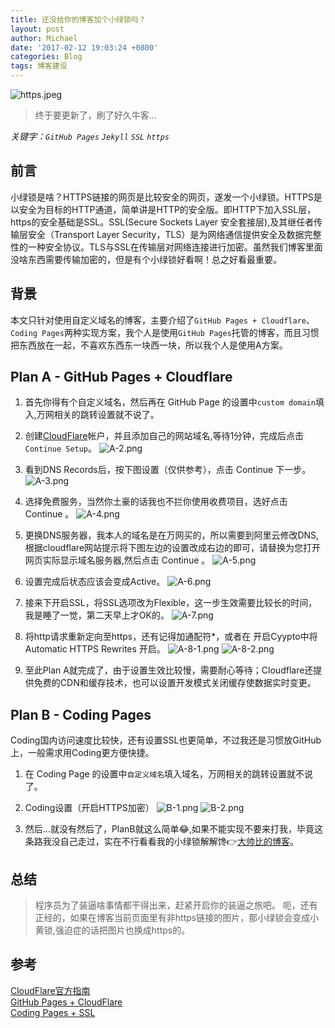 ```yaml
---
title: 还没给你的博客加个小绿锁吗？
layout: post
author: Michael
date: '2017-02-12 19:03:24 +0800'
categories: Blog
tags: 博客建设
---
```

![https.jpeg](http://upload-images.jianshu.io/upload_images/1319710-c6f6fa688fea3f7e.jpeg?imageMogr2/auto-orient/strip%7CimageView2/2/w/1240)
>终于要更新了，刷了好久牛客...

*关键字：`GitHub Pages` `Jekyll` `SSL` `https`* 

## 前言
小绿锁是啥？HTTPS链接的网页是比较安全的网页，遂发一个小绿锁。HTTPS是以安全为目标的HTTP通道，简单讲是HTTP的安全版。即HTTP下加入SSL层，https的安全基础是SSL。SSL(Secure Sockets Layer 安全套接层),及其继任者传输层安全（Transport Layer Security，TLS）是为网络通信提供安全及数据完整性的一种安全协议。TLS与SSL在传输层对网络连接进行加密。虽然我们博客里面没啥东西需要传输加密的，但是有个小绿锁好看啊！总之好看最重要。

## 背景
本文只针对使用自定义域名的博客，主要介绍了`GitHub Pages + Cloudflare`、`Coding Pages`两种实现方案，我个人是使用`GitHub Pages`托管的博客，而且习惯把东西放在一起，不喜欢东西东一块西一块，所以我个人是使用A方案。

## Plan A - GitHub Pages + Cloudflare

1. 首先你得有个自定义域名，然后再在 GitHub Page 的设置中`custom domain`填入,万网相关的跳转设置就不说了。

2. 创建[CloudFlare](https://www.cloudflare.com/)帐户，并且添加自己的网站域名,等待1分钟，完成后点击`Continue Setup`。
![A-2.png](http://upload-images.jianshu.io/upload_images/1319710-0b77f4814c348bea.png?imageMogr2/auto-orient/strip%7CimageView2/2/w/1240)

3. 看到DNS Records后，按下图设置（仅供参考），点击 Continue 下一步。
![A-3.png](http://upload-images.jianshu.io/upload_images/1319710-937e3c71b0324198.png?imageMogr2/auto-orient/strip%7CimageView2/2/w/1240)

4. 选择免费服务，当然你土豪的话我也不拦你使用收费项目，选好点击 Continue 。
![A-4.png](http://upload-images.jianshu.io/upload_images/1319710-c1fff955c2be6492.png?imageMogr2/auto-orient/strip%7CimageView2/2/w/960)

5. 更换DNS服务器，我本人的域名是在万网买的，所以需要到阿里云修改DNS,根据cloudflare网站提示将下图左边的设置改成右边的即可，请替换为您打开网页实际显示域名服务器,然后点击 Continue 。
![A-5.png](http://upload-images.jianshu.io/upload_images/1319710-e6d11f966b8b68b6.png?imageMogr2/auto-orient/strip%7CimageView2/2/w/1240)

6. 设置完成后状态应该会变成Active。
![A-6.png](http://upload-images.jianshu.io/upload_images/1319710-f4b8f930dc0f16bd.png?imageMogr2/auto-orient/strip%7CimageView2/2/w/1240)

7. 接来下开启SSL，将SSL选项改为Flexible，这一步生效需要比较长的时间，我是睡了一觉，第二天早上才OK的。
![A-7.png](http://upload-images.jianshu.io/upload_images/1319710-d65d50545f7b8164.png?imageMogr2/auto-orient/strip%7CimageView2/2/w/1240)

8. 将http请求重新定向至https，还有记得加通配符*，或者在 开启Cyypto中将Automatic HTTPS Rewrites 开启。
![A-8-1.png](http://upload-images.jianshu.io/upload_images/1319710-7be8e9e5d2969242.png?imageMogr2/auto-orient/strip%7CimageView2/2/w/1240)
![A-8-2.png](http://upload-images.jianshu.io/upload_images/1319710-4820c320eae42553.png?imageMogr2/auto-orient/strip%7CimageView2/2/w/1240)

9. 至此Plan A就完成了，由于设置生效比较慢，需要耐心等待；Cloudflare还提供免费的CDN和缓存技术，也可以设置开发模式关闭缓存使数据实时变更。

## Plan B - Coding Pages
Coding国内访问速度比较快，还有设置SSL也更简单，不过我还是习惯放GitHub上，一般需求用Coding更方便快捷。
1. 在 Coding Page 的设置中`自定义域名`填入域名，万网相关的跳转设置就不说了。

2. Coding设置（开启HTTPS加密）
![B-1.png](http://upload-images.jianshu.io/upload_images/1319710-60a2652cd62cc403.png?imageMogr2/auto-orient/strip%7CimageView2/2/w/1240)
![B-2.png](http://upload-images.jianshu.io/upload_images/1319710-185ef552821c8603.png?imageMogr2/auto-orient/strip%7CimageView2/2/w/1240)

3. 然后...就没有然后了，PlanB就这么简单😂,如果不能实现不要来打我，毕竟这条路我没自己走过，实在不行看看我的小绿锁解解馋👉[大帅比的博客](http://xietao3.com)。

## 总结
>程序员为了装逼啥事情都干得出来，赶紧开启你的装逼之旅吧。
呃，还有正经的，如果在博客当前页面里有非https链接的图片，那小绿锁会变成小黄锁,强迫症的话把图片也换成https的。

## 参考
[CloudFlare官方指南](https://blog.cloudflare.com/secure-and-fast-github-pages-with-cloudflare/)  
[GitHub Pages + CloudFlare](https://yicodes.com/2016/12/04/free-cloudflare-ssl-for-custom-domain/)  
[Coding Pages + SSL](https://jetyu.me/2017/01/12/20170112/)